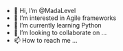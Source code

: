 - 👋 Hi, I’m @MadaLevel
- 👀 I’m interested in Agile frameworks
- 🌱 I’m currently learning Python
- 💞️ I’m looking to collaborate on ...
- 📫 How to reach me ...

<!---
MadaLevel/MadaLevel is a ✨ special ✨ repository because its `README.md` (this file) appears on your GitHub profile.
You can click the Preview link to take a look at your changes.
--->
